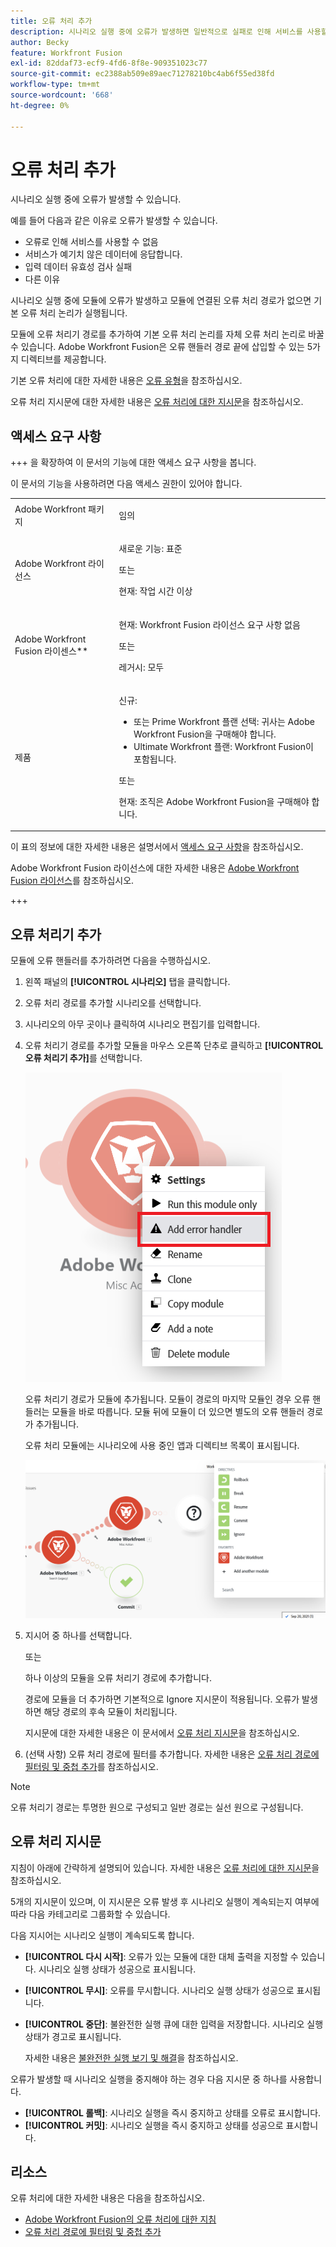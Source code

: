 ```yaml
---
title: 오류 처리 추가
description: 시나리오 실행 중에 오류가 발생하면 일반적으로 실패로 인해 서비스를 사용할 수 없거나, 서비스가 예기치 않은 데이터에 응답하거나, 입력 데이터의 유효성 검사에 실패하기 때문입니다.
author: Becky
feature: Workfront Fusion
exl-id: 82ddaf73-ecf9-4fd6-8f8e-909351023c77
source-git-commit: ec2388ab509e89aec71278210bc4ab6f55ed38fd
workflow-type: tm+mt
source-wordcount: '668'
ht-degree: 0%

---
```


# 오류 처리 추가

시나리오 실행 중에 오류가 발생할 수 있습니다.

예를 들어 다음과 같은 이유로 오류가 발생할 수 있습니다.

* 오류로 인해 서비스를 사용할 수 없음
* 서비스가 예기치 않은 데이터에 응답합니다.
* 입력 데이터 유효성 검사 실패
* 다른 이유

시나리오 실행 중에 모듈에 오류가 발생하고 모듈에 연결된 오류 처리 경로가 없으면 기본 오류 처리 논리가 실행됩니다.

모듈에 오류 처리기 경로를 추가하여 기본 오류 처리 논리를 자체 오류 처리 논리로 바꿀 수 있습니다. Adobe Workfront Fusion은 오류 핸들러 경로 끝에 삽입할 수 있는 5가지 디렉티브를 제공합니다.

기본 오류 처리에 대한 자세한 내용은 [오류 유형](/help/workfront-fusion/references/errors/error-processing.md)을 참조하십시오.

오류 처리 지시문에 대한 자세한 내용은 [오류 처리에 대한 지시문](/help/workfront-fusion/references/errors/directives-for-error-handling.md)을 참조하십시오.

## 액세스 요구 사항

+++ 을 확장하여 이 문서의 기능에 대한 액세스 요구 사항을 봅니다.

이 문서의 기능을 사용하려면 다음 액세스 권한이 있어야 합니다.

<table style="table-layout:auto">
 <col> 
 <col> 
 <tbody> 
  <tr> 
   <td role="rowheader">Adobe Workfront 패키지 
   <td> <p>임의</p> </td> 
  </tr> 
  <tr data-mc-conditions=""> 
   <td role="rowheader">Adobe Workfront 라이선스</td> 
   <td> <p>새로운 기능: 표준</p><p>또는</p><p>현재: 작업 시간 이상</p> </td> 
  </tr> 
  <tr> 
   <td role="rowheader">Adobe Workfront Fusion 라이센스**</td> 
   <td>
   <p>현재: Workfront Fusion 라이선스 요구 사항 없음</p>
   <p>또는</p>
   <p>레거시: 모두 </p>
   </td> 
  </tr> 
  <tr> 
   <td role="rowheader">제품</td> 
   <td>
   <p>신규:</p> <ul><li>또는 Prime Workfront 플랜 선택: 귀사는 Adobe Workfront Fusion을 구매해야 합니다.</li><li>Ultimate Workfront 플랜: Workfront Fusion이 포함됩니다.</li></ul>
   <p>또는</p>
   <p>현재: 조직은 Adobe Workfront Fusion을 구매해야 합니다.</p>
   </td> 
  </tr>
 </tbody> 
</table>

이 표의 정보에 대한 자세한 내용은 설명서에서 [액세스 요구 사항](/help/workfront-fusion/references/licenses-and-roles/access-level-requirements-in-documentation.md)을 참조하십시오.

Adobe Workfront Fusion 라이선스에 대한 자세한 내용은 [Adobe Workfront Fusion 라이선스](/help/workfront-fusion/set-up-and-manage-workfront-fusion/licensing-operations-overview/license-automation-vs-integration.md)를 참조하십시오.

+++

## 오류 처리기 추가

모듈에 오류 핸들러를 추가하려면 다음을 수행하십시오.

1. 왼쪽 패널의 **[!UICONTROL 시나리오]** 탭을 클릭합니다.
1. 오류 처리 경로를 추가할 시나리오를 선택합니다.
1. 시나리오의 아무 곳이나 클릭하여 시나리오 편집기를 입력합니다.
1. 오류 처리기 경로를 추가할 모듈을 마우스 오른쪽 단추로 클릭하고 **[!UICONTROL 오류 처리기 추가]**&#x200B;를 선택합니다.

   ![오류 처리기 경로](assets/error-handler-route.png)

   오류 처리기 경로가 모듈에 추가됩니다. 모듈이 경로의 마지막 모듈인 경우 오류 핸들러는 모듈을 바로 따릅니다. 모듈 뒤에 모듈이 더 있으면 별도의 오류 핸들러 경로가 추가됩니다.

   오류 처리 모듈에는 시나리오에 사용 중인 앱과 디렉티브 목록이 표시됩니다.

   ![오류 경로](assets/error-route.png)

1. 지시어 중 하나를 선택합니다.

   또는

   하나 이상의 모듈을 오류 처리기 경로에 추가합니다.

   경로에 모듈을 더 추가하면 기본적으로 Ignore 지시문이 적용됩니다. 오류가 발생하면 해당 경로의 후속 모듈이 처리됩니다.

   지시문에 대한 자세한 내용은 이 문서에서 [오류 처리 지시문](#error-handling-directives)을 참조하십시오.

1. (선택 사항) 오류 처리 경로에 필터를 추가합니다. 자세한 내용은 [오류 처리 경로에 필터링 및 중첩 추가](/help/workfront-fusion/create-scenarios/config-error-handling/advanced-error-handling.md)를 참조하십시오.

>[!NOTE]
>
>오류 처리기 경로는 투명한 원으로 구성되고 일반 경로는 실선 원으로 구성됩니다.

## 오류 처리 지시문

지침이 아래에 간략하게 설명되어 있습니다. 자세한 내용은 [오류 처리에 대한 지시문](/help/workfront-fusion/references/errors/directives-for-error-handling.md)을 참조하십시오.

5개의 지시문이 있으며, 이 지시문은 오류 발생 후 시나리오 실행이 계속되는지 여부에 따라 다음 카테고리로 그룹화할 수 있습니다.

다음 지시어는 시나리오 실행이 계속되도록 합니다.

* **[!UICONTROL 다시 시작]**: 오류가 있는 모듈에 대한 대체 출력을 지정할 수 있습니다. 시나리오 실행 상태가 성공으로 표시됩니다.
* **[!UICONTROL 무시]**: 오류를 무시합니다. 시나리오 실행 상태가 성공으로 표시됩니다.
* **[!UICONTROL 중단]**: 불완전한 실행 큐에 대한 입력을 저장합니다. 시나리오 실행 상태가 경고로 표시됩니다.

  자세한 내용은 [불완전한 실행 보기 및 해결](/help/workfront-fusion/manage-scenarios/view-and-resolve-incomplete-executions.md)을 참조하십시오.

오류가 발생할 때 시나리오 실행을 중지해야 하는 경우 다음 지시문 중 하나를 사용합니다.

* **[!UICONTROL 롤백]**: 시나리오 실행을 즉시 중지하고 상태를 오류로 표시합니다.
* **[!UICONTROL 커밋]**: 시나리오 실행을 즉시 중지하고 상태를 성공으로 표시합니다.

## 리소스

오류 처리에 대한 자세한 내용은 다음을 참조하십시오.

* [Adobe Workfront Fusion의 오류 처리에 대한 지침](/help/workfront-fusion/references/errors/directives-for-error-handling.md)
* [오류 처리 경로에 필터링 및 중첩 추가](/help/workfront-fusion/create-scenarios/config-error-handling/advanced-error-handling.md)

